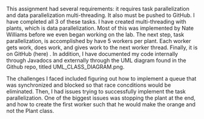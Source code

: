 This assignment had several requirements: it requires task parallelization and data parallelization multi-threading. 
It also must be pushed to GitHub. I have completed all 3 of these tasks. I have created multi-threading with plants, which is data parallelization.
Most of this was implemented by Nate Williams before we even began working on the lab.
The next step, task parallelization, is accomplished by have 5 workers per plant.
Each worker gets work, does work, and gives work to the next worker thread. 
Finally, it is on GitHub (here) . 
In addition, I have documented my code internally through Javadocs and externally through the UML diagram found in the Github repo, titled
UML_CLASS_DIAGRAM.png.

The challenges I faced included figuring out how to implement a queue that was synchronized and blocked so
that race concditions would be eliminated. 
Then, I had issues trying to successfully implement the task parallelization.
One of the biggest issues was stopping the plant at the end, and how to create the first worker such
that he would make the orange and not the Plant class.

